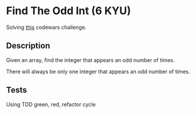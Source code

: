 # Find The Odd Int (6 KYU)

Solving [this](https://www.codewars.com/kata/54da5a58ea159efa38000836/train/ruby) codewars challenge.

## Description

Given an array, find the integer that appears an odd number of times.

There will always be only one integer that appears an odd number of times.

## Tests

Using TDD green, red, refactor cycle
